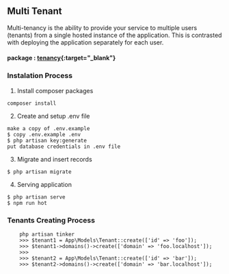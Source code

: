 ## Multi Tenant 

Multi-tenancy is the ability to provide your service to multiple users (tenants) from a single hosted instance of the application. This is contrasted with deploying the application separately for each user.

#### package : [tenancy](https://tenancyforlaravel.com/docs/v3/quickstart){:target="_blank"}

### Instalation Process


1. Install composer packages

```
composer install
```

2. Create and setup .env file

```
make a copy of .env.example
$ copy .env.example .env
$ php artisan key:generate
put database credentials in .env file
```

3. Migrate and insert records

```
$ php artisan migrate
```

4. Serving application
```
$ php artisan serve
$ npm run hot
```

### Tenants Creating Process

```
    php artisan tinker
    >>> $tenant1 = App\Models\Tenant::create(['id' => 'foo']);
    >>> $tenant1->domains()->create(['domain' => 'foo.localhost']);
    >>>
    >>> $tenant2 = App\Models\Tenant::create(['id' => 'bar']);
    >>> $tenant2->domains()->create(['domain' => 'bar.localhost']);
```